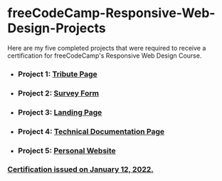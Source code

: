 ﻿# freeCodeCamp-Responsive-Web-Design-Projects 
 
 Here are my five completed projects that were required to receive a certification for freeCodeCamp's Responsive Web Design Course.
 
 - ### Project 1: [Tribute Page](https://github.com/Zsunnyfc1/freeCodeCamp-Responsive-Web-Design-Projects/tree/main/tribute-page) 

- ### Project 2: [Survey Form](https://github.com/Zsunnyfc1/freeCodeCamp-Responsive-Web-Design-Projects/tree/main/survey-form) 

- ### Project 3: [Landing Page](https://github.com/Zsunnyfc1/freeCodeCamp-Responsive-Web-Design-Projects/tree/main/product-landing-page)

- ### Project 4: [Technical Documentation Page](https://github.com/Zsunnyfc1/freeCodeCamp-Responsive-Web-Design-Projects/tree/main/technical-documentation-page)

- ### Project 5: [Personal Website](https://github.com/Zsunnyfc1/freeCodeCamp-Responsive-Web-Design-Projects/tree/main/personal-portfolio-webpage)

### [Certification issued on January 12, 2022.](https://www.freecodecamp.org/certification/zsunnyfc1/responsive-web-design) 
